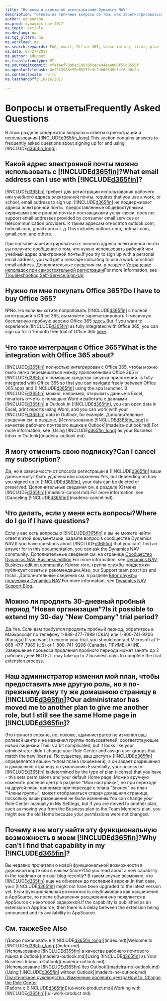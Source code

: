 ```yaml
---
title: "Вопросы и ответы об использовании Dynamics NAV"
description: "Ответы на типичные вопросы об том, как зарегистрироваться на Dynamics NAV и начать работу."
author: edupont04
ms.prod: dynamics-nav-2017
ms.topic: article
ms.devlang: na
ms.tgt_pltfrm: na
ms.workload: na
ms.search.keywords: FAQ, email, Office 365, subscription, trial, plan
ms.date: 07/27/2017
ms.author: edupont
ms.translationtype: HT
ms.sourcegitcommit: 4fefaef7380ac10836fcac404eea006f55d8556f
ms.openlocfilehash: 4ef1f3988e95e05257e3c2db60fd5c1ef0cd0c2b
ms.contentlocale: ru-ru
ms.lasthandoff: 10/16/2017

---
```

# <a name="frequently-asked-questions"></a><span data-ttu-id="e068e-103">Вопросы и ответы</span><span class="sxs-lookup"><span data-stu-id="e068e-103">Frequently Asked Questions</span></span>
<span data-ttu-id="e068e-104">В этом разделе содержатся вопросы и ответы о регистрации и использовании [!INCLUDE[d365fin_long](includes/d365fin_long_md.md)].</span><span class="sxs-lookup"><span data-stu-id="e068e-104">This section contains answers to frequently asked questions about signing up for and using [!INCLUDE[d365fin_long](includes/d365fin_long_md.md)].</span></span>  

## <a name="what-email-address-can-i-use-with-included365finincludesd365finmdmd"></a><span data-ttu-id="e068e-105">Какой адрес электронной почты можно использовать с [!INCLUDE[d365fin](includes/d365fin_md.md)]?</span><span class="sxs-lookup"><span data-stu-id="e068e-105">What email address can I use with [!INCLUDE[d365fin](includes/d365fin_md.md)]?</span></span>
[!INCLUDE[d365fin](includes/d365fin_md.md)]<span data-ttu-id="e068e-106"> требует для регистрации использования рабочего или учебного адреса электронной почты.</span><span class="sxs-lookup"><span data-stu-id="e068e-106"> requires that you use a work, or school, email address to sign up.</span></span> [!INCLUDE[d365fin](includes/d365fin_md.md)]<span data-ttu-id="e068e-107"> не поддерживает адреса электронной почты, предоставленные общедоступными сервисами электронной почты и поставщиками услуг связи.</span><span class="sxs-lookup"><span data-stu-id="e068e-107"> does not support email addresses provided by consumer email services or telecommunication providers.</span></span> <span data-ttu-id="e068e-108">К таким адресам относятся outlook.com, hotmail.com, gmail.com и т. д.</span><span class="sxs-lookup"><span data-stu-id="e068e-108">This includes outlook.com, hotmail.com, gmail.com, and others.</span></span>  

<span data-ttu-id="e068e-109">При попытке зарегистрироваться с личного адреса электронной почты вы получите сообщение о том, что нужно использовать рабочий или учебный адрес электронной почты.</span><span class="sxs-lookup"><span data-stu-id="e068e-109">If you try to sign up with a personal email address, you will get a message indicating to use a work or school email address.</span></span> <span data-ttu-id="e068e-110">Дополнительные сведения см. в разделе [Устранение неполадок при самостоятельной регистрации](ui-troubleshoot-self-signup.md)</span><span class="sxs-lookup"><span data-stu-id="e068e-110">For more information, see [Troubleshooting Self-Service Sign-Up](ui-troubleshoot-self-signup.md).</span></span>  

## <a name="do-i-have-to-buy-office-365"></a><span data-ttu-id="e068e-111">Нужно ли мне покупать Office 365?</span><span class="sxs-lookup"><span data-stu-id="e068e-111">Do I have to buy Office 365?</span></span>
<span data-ttu-id="e068e-112">№</span><span class="sxs-lookup"><span data-stu-id="e068e-112">No.</span></span> <span data-ttu-id="e068e-113">Но если вы хотите попробовать [!INCLUDE[d365fin](includes/d365fin_md.md)] с полной интеграцией в Office 365, вы можете зарегистрировать 1-месячную бесплатную пробную версию Office 365 [здесь](https://products.office.com/try).</span><span class="sxs-lookup"><span data-stu-id="e068e-113">But if you want to experience [!INCLUDE[d365fin](includes/d365fin_md.md)] as fully integrated with Office 365, you can sign up for a 1-month free trial of Office 365 [here](https://products.office.com/try).</span></span>  

## <a name="what-is-the-integration-with-office-365-about"></a><span data-ttu-id="e068e-114">Что такое интеграция с Office 365?</span><span class="sxs-lookup"><span data-stu-id="e068e-114">What is the integration with Office 365 about?</span></span>
[!INCLUDE[d365fin](includes/d365fin_md.md)]<span data-ttu-id="e068e-115"> полностью интегрирован с Office 365, чтобы можно было легко перемещаться между приложениями Office 365 и [!INCLUDE[d365fin](includes/d365fin_md.md)] с помощью средства запуска приложений.</span><span class="sxs-lookup"><span data-stu-id="e068e-115"> is fully integrated with Office 365 so that you can navigate freely between Office 365 apps and [!INCLUDE[d365fin](includes/d365fin_md.md)] using the app launcher.</span></span> <span data-ttu-id="e068e-116">В [!INCLUDE[d365fin](includes/d365fin_md.md)] можно, например, открывать данные в Excel, печатать отчеты с помощью Word и работать с данными [!INCLUDE[d365fin](includes/d365fin_md.md)] в Outlook.</span><span class="sxs-lookup"><span data-stu-id="e068e-116">In [!INCLUDE[d365fin](includes/d365fin_md.md)], you can open data in Excel, print reports using Word, and you can work with your [!INCLUDE[d365fin](includes/d365fin_md.md)] data in Outlook, for example.</span></span> <span data-ttu-id="e068e-117">Дополнительные сведения см. в разделе, [Использование [!INCLUDE[d365fin_long](includes/d365fin_long_md.md)] в качестве рабочего почтового ящика в Outlook](madeira-outlook.md).</span><span class="sxs-lookup"><span data-stu-id="e068e-117">For more information, see [Using [!INCLUDE[d365fin_long](includes/d365fin_long_md.md)] as your Business Inbox in Outlook](madeira-outlook.md).</span></span>  

## <a name="can-i-cancel-my-subscription"></a><span data-ttu-id="e068e-118">Я могу отменить свою подписку?</span><span class="sxs-lookup"><span data-stu-id="e068e-118">Can I cancel my subscription?</span></span>
<span data-ttu-id="e068e-119">Да, но в зависимости от способа регистрации в [!INCLUDE[d365fin](includes/d365fin_md.md)] ваши данные могут быть удалены или сохранены.</span><span class="sxs-lookup"><span data-stu-id="e068e-119">Yes, but depending on how you signed up to [!INCLUDE[d365fin](includes/d365fin_md.md)], your data can be deleted or preserved.</span></span> <span data-ttu-id="e068e-120">Дополнительные сведения см. в разделе [Отмена [!INCLUDE[d365fin](includes/d365fin_md.md)]](madeira-cancel.md).</span><span class="sxs-lookup"><span data-stu-id="e068e-120">For more information, see [Canceling [!INCLUDE[d365fin](includes/d365fin_md.md)]](madeira-cancel.md).</span></span>  

## <a name="where-do-i-go-if-i-have-questions"></a><span data-ttu-id="e068e-121">Что делать, если у меня есть вопросы?</span><span class="sxs-lookup"><span data-stu-id="e068e-121">Where do I go if I have questions?</span></span>
<span data-ttu-id="e068e-122">Если у вас есть вопросы о [!INCLUDE[d365fin](includes/d365fin_md.md)] и вы не можете найти ответ в этой документации, задайте вопрос в сообществе Dynamics NAV.</span><span class="sxs-lookup"><span data-stu-id="e068e-122">If you have questions about [!INCLUDE[d365fin](includes/d365fin_md.md)] that you can't find an answer for in this documentation, you can ask the Dynamics NAV community.</span></span> <span data-ttu-id="e068e-123">Дополнительные сведения см. на странице [Сообщество Dynamics NAV, Business edition](https://community.dynamics.com/business).</span><span class="sxs-lookup"><span data-stu-id="e068e-123">For more information, see [Dynamics NAV, Business edition community](https://community.dynamics.com/business).</span></span> <span data-ttu-id="e068e-124">Кроме того, группа службы поддержки публикует советы и рекомендации.</span><span class="sxs-lookup"><span data-stu-id="e068e-124">Also, our Support team post tips and tricks.</span></span> <span data-ttu-id="e068e-125">Дополнительные сведения см. в разделе [Блог службы поддержки Dynamics NAV](https://blogs.msdn.microsoft.com/dyn365finsupport).</span><span class="sxs-lookup"><span data-stu-id="e068e-125">For more information, see [Dynamics NAV Support Blog](https://blogs.msdn.microsoft.com/dyn365finsupport).</span></span>  

## <a name="is-it-possible-to-extend-my-30-day-new-company-trial-period"></a><span data-ttu-id="e068e-126">Можно ли продлить 30-дневный пробный период "Новая организация"?</span><span class="sxs-lookup"><span data-stu-id="e068e-126">Is it possible to extend my 30-day “New Company” trial period?</span></span>
<span data-ttu-id="e068e-127">Да.</span><span class="sxs-lookup"><span data-stu-id="e068e-127">Yes.</span></span> <span data-ttu-id="e068e-128">Если вам требуется продлить пробный период, обратитесь в Майкрософт по телефону 1-888-477-7989 (США) или 1-800-741-9206 (Канада).</span><span class="sxs-lookup"><span data-stu-id="e068e-128">If you want to extend your trial, you should contact Microsoft at 1-888-477-7989 (US) or 1-800-741-9206 (Canada).</span></span> <span data-ttu-id="e068e-129">ПРИМЕЧАНИЕ. Завершение процесса продления пробного периода может занять до 2 рабочих дней.</span><span class="sxs-lookup"><span data-stu-id="e068e-129">NOTE:  It may take up to 2 business days to complete the trial extension process.</span></span>  

## <a name="our-administrator-has-moved-me-to-another-plan-to-give-me-another-role-but-i-still-see-the-same-home-page-in-included365finincludesd365finmdmd"></a><span data-ttu-id="e068e-130">Наш администратор изменил мой план, чтобы предоставить мне другую роль, но я по-прежнему вижу ту же домашнюю страницу в [!INCLUDE[d365fin](includes/d365fin_md.md)]?</span><span class="sxs-lookup"><span data-stu-id="e068e-130">Our administrator has moved me to another plan to give me another role, but I still see the same Home page in [!INCLUDE[d365fin](includes/d365fin_md.md)]?</span></span>
<span data-ttu-id="e068e-131">Это немного сложно, но, похоже, администратор не изменил ваш ролевой центр и не назначил группы пользователей, соответствующие новой лицензии.</span><span class="sxs-lookup"><span data-stu-id="e068e-131">This is a bit complicated, but it looks like your administrator didn't change your Role Center and assign user groups that match the new license.</span></span> <span data-ttu-id="e068e-132">По существу, ваш доступ к [!INCLUDE[d365fin](includes/d365fin_md.md)] определяется вашим типом плана (лицензией), а он задает разрешения и домашнюю страницу по умолчанию.</span><span class="sxs-lookup"><span data-stu-id="e068e-132">Essentially, your access to [!INCLUDE[d365fin](includes/d365fin_md.md)] is determined by the type of plan (license) that you have - this sets permissions and your default Home page.</span></span> <span data-ttu-id="e068e-133">Можно вручную изменить ролевой центр в разделе "Мои настройки", но при переходе на другой план, например при переходе с плана "Бизнес" на план "Члены группы", может отображаться старая домашняя страница, поскольку ваши разрешения не были изменены.</span><span class="sxs-lookup"><span data-stu-id="e068e-133">You can change your Role Center manually in My Settings, but if you are moved to another plan, such as moving you from the Business plan to the Team Members plan, you might see the old Home because your permissions were not changed.</span></span>  

## <a name="why-cant-i-find-that-capability-in-my-included365finincludesd365finmdmd"></a><span data-ttu-id="e068e-134">Почему я не могу найти эту функциональную возможность в моем [!INCLUDE[d365fin](includes/d365fin_md.md)]?</span><span class="sxs-lookup"><span data-stu-id="e068e-134">Why can't I find that capability in my [!INCLUDE[d365fin](includes/d365fin_md.md)]?</span></span>
<span data-ttu-id="e068e-135">Вы недавно прочитали о новой функциональной возможности в дорожной карте или в нашем блоге?</span><span class="sxs-lookup"><span data-stu-id="e068e-135">Did you read about a new capability in the roadmap or on our blog recently?</span></span> <span data-ttu-id="e068e-136">В таком случае возможно, что [!INCLUDE[d365fin](includes/d365fin_md.md)] еще не обновлен до последней версии.</span><span class="sxs-lookup"><span data-stu-id="e068e-136">In that case, your [!INCLUDE[d365fin](includes/d365fin_md.md)] might not have been upgraded to the latest version yet.</span></span> <span data-ttu-id="e068e-137">Если функциональная возможность опубликована как расширение в AppSource, то после объявления расширения оно появляется в AppSource с некоторой задержкой.</span><span class="sxs-lookup"><span data-stu-id="e068e-137">If the capability is published as an extension in AppSource, then there is a delay between the extension being announced and its availability in AppSource.</span></span>

## <a name="see-also"></a><span data-ttu-id="e068e-138">См. также</span><span class="sxs-lookup"><span data-stu-id="e068e-138">See Also</span></span>
<span data-ttu-id="e068e-139">[Добро пожаловать в [!INCLUDE[d365fin_long](includes/d365fin_long_md.md)]](index.md)</span><span class="sxs-lookup"><span data-stu-id="e068e-139">[Welcome to [!INCLUDE[d365fin_long](includes/d365fin_long_md.md)]](index.md)</span></span>  
<span data-ttu-id="e068e-140">[Использование [!INCLUDE[d365fin](includes/d365fin_md.md)] в качестве рабочего почтового ящика в Outlook](madeira-outlook.md)</span><span class="sxs-lookup"><span data-stu-id="e068e-140">[Using [!INCLUDE[d365fin](includes/d365fin_md.md)] as Your Business Inbox in Outlook](madeira-outlook.md)</span></span>  
<span data-ttu-id="e068e-141">[Использование [!INCLUDE[d365fin](includes/d365fin_md.md)] без Outlook](madeira-no-outlook.md)</span><span class="sxs-lookup"><span data-stu-id="e068e-141">[Using [!INCLUDE[d365fin](includes/d365fin_md.md)] without Outlook](madeira-no-outlook.md)</span></span>  
[<span data-ttu-id="e068e-142">Практическое руководство. Изменение ролевого центра</span><span class="sxs-lookup"><span data-stu-id="e068e-142">How to: Change the Role Center</span></span>](change-role.md)  
<span data-ttu-id="e068e-143">[Работа с [!INCLUDE[d365fin](includes/d365fin_md.md)]](ui-work-product.md)</span><span class="sxs-lookup"><span data-stu-id="e068e-143">[Working with [!INCLUDE[d365fin](includes/d365fin_md.md)]](ui-work-product.md)</span></span>  

